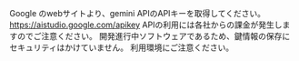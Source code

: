 Google のwebサイトより、gemini APIのAPIキーを取得してください。
https://aistudio.google.com/apikey
APIの利用には各社からの課金が発生しますのでご注意ください。
開発進行中ソフトウェアであるため、鍵情報の保存にセキュリティはかけていません。
利用環境にご注意ください。
